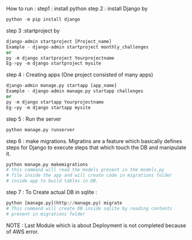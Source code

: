 How to run : 
step1 : install python
step 2 : install Django by 
```python
python -m pip install django
```
step 3 :startproject by
```python
django-admin startproject [Project_name]
Example - django-admin startproject monthly_challenges
or
py -m django startproject Yourprojectname
Eg->py -m django startproject mysite
```
step 4 : Creating apps (One project consisted of many apps) 
```python
django-admin manage.py startapp [app_name]
Example - django-admin manage.py startapp challenges
or
py -m django startapp Yourprojectname
Eg->py -m django startapp mysite
```
step 5 : Run the server
```python
python manage.py runserver
```
step 6 : make migrations.
Migratins are a feature which basically defines steps for Django to execute steps that which touch the DB and manipulate it.
```python
python manage.py makemigrations 
# this command will read the models present in the models.py
# file inside the app and will create code in migrations folder
# inside app to build tables in DB.
```
step 7 : To Create actual DB in sqlite : 
```python
python [manage.py](http://manage.py) migrate
# This command will create DB inside sqlite by reading contents
# present in migrations folder
```

NOTE : 
Last Module which is about Deployment is not completed because of AWS error.
